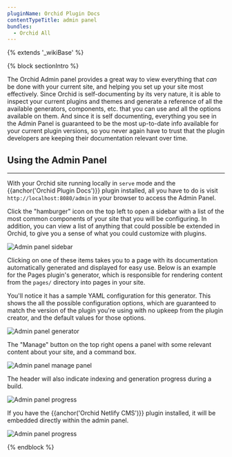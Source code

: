 ```yaml
---
pluginName: Orchid Plugin Docs
contentTypeTitle: admin panel
bundles:
  - Orchid All
---
```


{% extends '_wikiBase' %}

{% block sectionIntro %}

The Orchid Admin panel provides a great way to view everything that _can_ be done with your current site, and helping 
you set up your site most effectively. Since Orchid is self-documenting by its very nature, it is able to inspect your 
current plugins and themes and generate a reference of all the available generators, components, etc. that you can use 
and all the options available on them. And since it is self documenting, everything you see in the Admin Panel is 
guaranteed to be the most up-to-date info available for your current plugin versions, so you never again have to trust 
that the plugin developers are keeping their documentation relevant over time.

## Using the Admin Panel
---

With your Orchid site running locally in `serve` mode and the {{anchor('Orchid Plugin Docs')}} plugin installed, all you 
have to do is visit `http://localhost:8080/admin` in your browser to access the Admin Panel. 

Click the "hamburger" icon on the top left to open a sidebar with a list of the most common components of your site that 
you will be configuring. In addition, you can view a list of anything that could possible be extended in Orchid, to give
you a sense of what you could customize with plugins. 

![Admin panel sidebar]({{site.baseUrl}}/assets/media/admin-sidebar.png)

Clicking on one of these items takes you to a page with its documentation automatically generated and displayed for easy
use. Below is an example for the Pages plugin's generator, which is responsible for rendering content from the `pages/`
directory into pages in your site.

You'll notice it has a sample YAML configuration for this generator. This shows the all the possible configuration 
options, which are guaranteed to match the version of the plugin you're using with no upkeep from the plugin creator, 
and the default values for those options. 

![Admin panel generator]({{site.baseUrl}}/assets/media/admin-pages.png) 

The "Manage" button on the top right opens a panel with some relevant content about your site, and a command box. 

![Admin panel manage panel]({{site.baseUrl}}/assets/media/admin-manage.png)

The header will also indicate indexing and generation progress during a build.

![Admin panel progress]({{site.baseUrl}}/assets/media/admin-progress.png)

If you have the {{anchor('Orchid Netlify CMS')}} plugin installed, it will be embedded directly within the admin panel.

![Admin panel progress]({{site.baseUrl}}/assets/media/admin-netlify-cms.png)

{% endblock %}